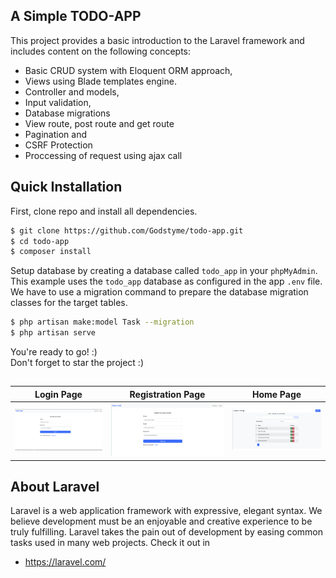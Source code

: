 ## A Simple TODO-APP
This project provides a basic introduction to the Laravel framework and includes content on the following concepts:
- Basic CRUD system with Eloquent ORM approach, 
- Views using Blade templates engine.
- Controller and models,
- Input validation,
- Database migrations
- View route, post route and get route
- Pagination and 
- CSRF Protection
- Proccessing of request using ajax call

## Quick Installation
First, clone repo and install all dependencies.
```sh
$ git clone https://github.com/Godstyme/todo-app.git
$ cd todo-app
$ composer install
```
Setup database by creating a database called `todo_app` in your `phpMyAdmin`. This example uses the `todo_app` database as configured in the app `.env` file.
We have to use a migration command to prepare the database migration classes for the target tables.

```sh
$ php artisan make:model Task --migration
$ php artisan serve
``` 

You're ready to go! :)<br>
Don't forget to star the project :)
##
Login Page             |  Registration  Page |  Home Page
:-------------------------:|:-------------------------:|:-------------------------:
![Screenshot](public/assets/imgs/login.png)  |  ![Screenshot](public/assets/imgs/register.png) | ![Screenshot](public/assets/imgs/index.png)

## About Laravel
Laravel is a web application framework with expressive, elegant syntax. We believe development must be an enjoyable and creative experience to be truly fulfilling. Laravel takes the pain out of development by easing common tasks used in many web projects. Check it out in 
- https://laravel.com/

